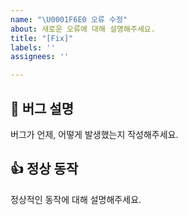 ```yaml
---
name: "\U0001F6E0️ 오류 수정"
about: 새로운 오류에 대해 설명해주세요.
title: "[Fix]"
labels: ''
assignees: ''

---
```


## :bug: 버그 설명
버그가 언제, 어떻게 발생했는지 작성해주세요.

## :+1: 정상 동작
정상적인 동작에 대해 설명해주세요.
